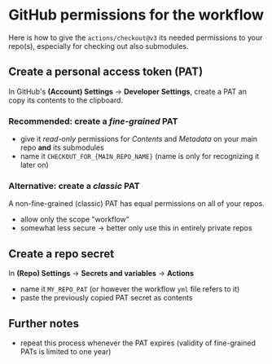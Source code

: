 # GitHub permissions for the workflow

Here is how to give the `actions/checkout@v3` its needed permissions to your repo(s), especially for checking out also submodules.

## Create a personal access token (PAT)

In GitHub's **(Account) Settings** -> **Developer Settings**, create a PAT an copy its contents to the clipboard.

### Recommended: create a *fine-grained* PAT
- give it *read-only* permissions for *Contents* and *Metadata* on your main repo **and** its submodules
- name it `CHECKOUT_FOR_{MAIN_REPO_NAME}` (name is only for recognizing it later on)

### Alternative: create a *classic* PAT 

A non-fine-grained (classic) PAT has equal permissions on all of your repos.
- allow only the scope "workflow"
- somewhat less secure -> better only use this in entirely private repos 


## Create a repo secret 

In **(Repo) Settings** -> **Secrets and variables** -> **Actions**
  - name it `MY_REPO_PAT` (or however the workflow `yml` file refers to it) 
  - paste the previously copied PAT secret as contents
  
## Further notes
- repeat this process whenever the PAT expires (validity of fine-grained PATs is limited to one year)
